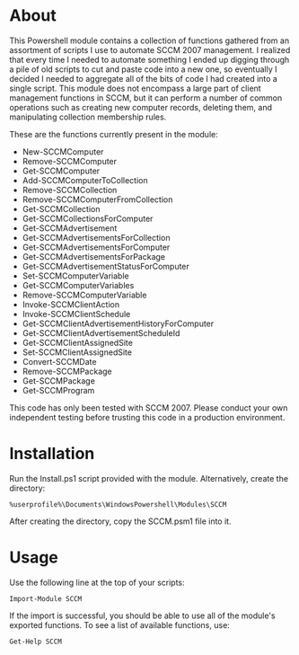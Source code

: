 About
=====

This Powershell module contains a collection of functions gathered from an assortment of scripts I use to automate SCCM 2007 management.  I realized that every time I needed to automate something I ended up digging through a pile of old scripts to cut and paste code into a new one, so eventually I decided I needed to aggregate all of the bits of code I had created into a single script.  This module does not encompass a large part of client management functions in SCCM, but it can perform a number of common operations such as creating new computer records, deleting them, and manipulating collection membership rules.

These are the functions currently present in the module:

* New-SCCMComputer
* Remove-SCCMComputer
* Get-SCCMComputer
* Add-SCCMComputerToCollection
* Remove-SCCMCollection
* Remove-SCCMComputerFromCollection
* Get-SCCMCollection
* Get-SCCMCollectionsForComputer
* Get-SCCMAdvertisement
* Get-SCCMAdvertisementsForCollection
* Get-SCCMAdvertisementsForComputer
* Get-SCCMAdvertisementsForPackage
* Get-SCCMAdvertisementStatusForComputer
* Set-SCCMComputerVariable
* Get-SCCMComputerVariables
* Remove-SCCMComputerVariable
* Invoke-SCCMClientAction
* Invoke-SCCMClientSchedule
* Get-SCCMClientAdvertisementHistoryForComputer
* Get-SCCMClientAdvertisementScheduleId
* Get-SCCMClientAssignedSite
* Set-SCCMClientAssignedSite
* Convert-SCCMDate
* Remove-SCCMPackage
* Get-SCCMPackage
* Get-SCCMProgram

This code has only been tested with SCCM 2007.  Please conduct your own independent testing before trusting this code in a production environment.

Installation
============

Run the Install.ps1 script provided with the module.  Alternatively, create the directory:

    %userprofile%\Documents\WindowsPowershell\Modules\SCCM

After creating the directory, copy the SCCM.psm1 file into it.

Usage
=====

Use the following line at the top of your scripts:
    
    Import-Module SCCM

If the import is successful, you should be able to use all of the module's exported functions.  To see a list of available functions, use:

    Get-Help SCCM
